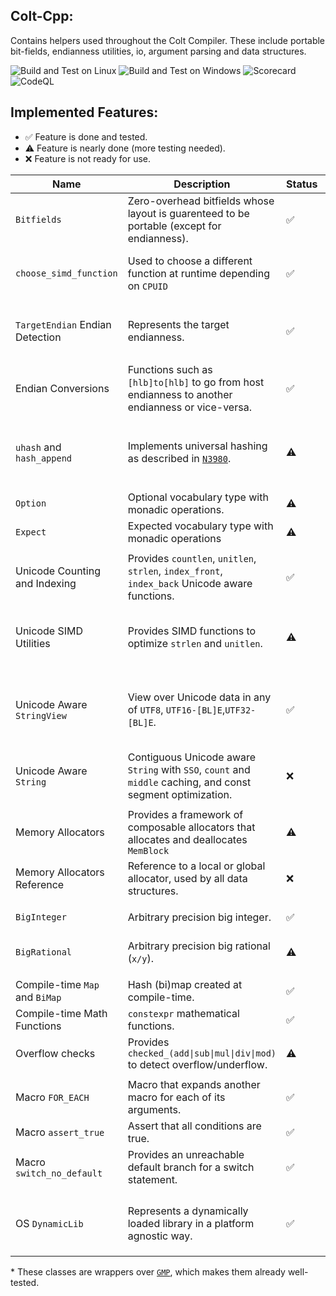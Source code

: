 ## Colt-Cpp:
Contains helpers used throughout the Colt Compiler.
These include portable bit-fields, endianness utilities, io, argument parsing and data structures.

![Build and Test on Linux](https://github.com/R533-Code/colt-cpp/actions/workflows/cmake-multi-platform.yml/badge.svg)
![Build and Test on Windows](https://github.com/R533-Code/colt-cpp/actions/workflows/cmake-windows-platform.yml/badge.svg)
![Scorecard](https://github.com/R533-Code/colt-cpp/actions/workflows/scorecard.yml/badge.svg)
![CodeQL](https://github.com/R533-Code/colt-cpp/actions/workflows/codeql.yml/badge.svg)


## Implemented Features:
- ✅ Feature is done and tested.
- ⚠️ Feature is nearly done (more testing needed).
- ❌ Feature is not ready for use.


|Name|Description|Status|Note|
|----|-----------|------|----|
|`Bitfields`| Zero-overhead bitfields whose layout is guarenteed to be portable (except for endianness).|✅|Supports hashing and serialization. |
|`choose_simd_function`| Used to choose a different function at runtime depending on `CPUID`|✅|If needed, detecting more instructions sets could be added.|
|`TargetEndian` Endian Detection| Represents the target endianness. |✅|There is also the `COLT_LITTLE_ENDIAN` and `COLT_BIG_ENDIAN` macros.|
|Endian Conversions|Functions such as `[hlb]to[hlb]` to go from host endianness to another endianness or vice-versa.|✅|Implemented using intrinsics.|
| | |
| `uhash` and `hash_append` |Implements universal hashing as described in [`N3980`](https://www.open-std.org/jtc1/sc22/wg21/docs/papers/2014/n3980.html).|⚠️| The current implemented `hash_algorithm`s are `fnv1a` and `SipHash-2-4`.
| | |
|`Option`| Optional vocabulary type with monadic operations. |⚠️| More unit tests could be added. |
|`Expect`| Expected vocabulary type with monadic operations |⚠️| More unit tests could be added. |
| | |
|Unicode Counting and Indexing|Provides `countlen`, `unitlen`, `strlen`, `index_front`, `index_back` Unicode aware functions.|✅|More unit tests could be added.|
|Unicode SIMD Utilities| Provides SIMD functions to optimize `strlen` and `unitlen`.|⚠️|For now, `x86_64` versions are provided with little to no `ARM NEON` support. |
|Unicode Aware `StringView`| View over Unicode data in any of `UTF8`, `UTF16-[BL]E`,`UTF32-[BL]E`.|✅| A type-erased `StringView` could also be added, whose encoding is determined at runtime.|
|Unicode Aware `String`|Contiguous Unicode aware `String` with `SSO`, `count` and `middle` caching, and const segment optimization.|❌| The implementation is a work in progress.|
| | |
|Memory Allocators| Provides a framework of composable allocators that allocates and deallocates `MemBlock` |⚠️| More allocators could be added. |
|Memory Allocators Reference| Reference to a local or global allocator, used by all data structures.|❌| Not implemented yet. |
| | |
|`BigInteger`| Arbitrary precision big integer.|✅| More unit tests could be added. * |
|`BigRational`|Arbitrary precision big rational (`x/y`).|⚠️| Some API improvements could be done. * |
| | |
|Compile-time `Map` and `BiMap`|Hash (bi)map created at compile-time.|✅| |
|Compile-time Math Functions|`constexpr` mathematical functions.|✅| |
|Overflow checks|Provides `checked_(add\|sub\|mul\|div\|mod)` to detect overflow/underflow.|⚠️|More unit tests are needed. |
| | |
|Macro `FOR_EACH`|Macro that expands another macro for each of its arguments.|✅| For `MSVC`, this macro needs `/Zc:preprocessor`. |
|Macro `assert_true`|Assert that all conditions are true.|✅| Works at compile time.|
|Macro `switch_no_default`|Provides an unreachable default branch for a switch statement.|✅| |
| | |
|OS `DynamicLib`| Represents a dynamically loaded library in a platform agnostic way.|✅| For Linux, `-Wl,-export-dynamic` must be specified for self-introspection. |

\* These classes are wrappers over [`GMP`](https://gmplib.org/), which makes them already well-tested.